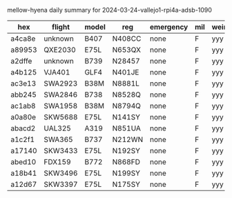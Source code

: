 mellow-hyena daily summary for 2024-03-24-vallejo1-rpi4a-adsb-1090

|hex|flight|model|reg|emergency|mil|weirdo|
|--|--|--|--|--|--|--|
|a4ca8e|unknown|B407|N408CC|none|F|yyy|
|a89953|QXE2030|E75L|N653QX|none|F|yyy|
|a2dffe|unknown|B739|N28457|none|F|yyy|
|a4b125|VJA401|GLF4|N401JE|none|F|yyy|
|ac3e13|SWA2923|B38M|N8881L|none|F|yyy|
|abb245|SWA2846|B738|N8528Q|none|F|yyy|
|ac1ab8|SWA1958|B38M|N8794Q|none|F|yyy|
|a0a80e|SKW5688|E75L|N141SY|none|F|yyy|
|abacd2|UAL325|A319|N851UA|none|F|yyy|
|a1c2f1|SWA365|B737|N212WN|none|F|yyy|
|a17140|SKW3433|E75L|N192SY|none|F|yyy|
|abed10|FDX159|B772|N868FD|none|F|yyy|
|a18b41|SKW3496|E75L|N199SY|none|F|yyy|
|a12d67|SKW3397|E75L|N175SY|none|F|yyy|
